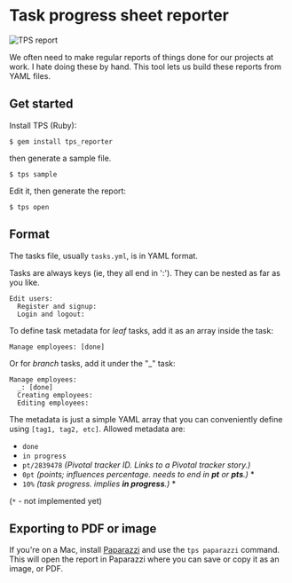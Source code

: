 # Task progress sheet reporter

![TPS report](https://img.skitch.com/20120203-nr24dn9u7euchmqa516718unpe.png)

We often need to make regular reports of things done for our projects at work. I
hate doing these by hand. This tool lets us build these reports from YAML files.

Get started
-----------

Install TPS (Ruby):

    $ gem install tps_reporter

  then generate a sample file.

    $ tps sample

Edit it, then generate the report:

    $ tps open

Format
------

The tasks file, usually `tasks.yml`, is in YAML format.

Tasks are always keys (ie, they all end in ':'). They can be nested as far
as you like.

    Edit users:
      Register and signup:
      Login and logout:

To define task metadata for *leaf* tasks, add it as an array inside the task:

    Manage employees: [done]

Or for *branch* tasks, add it under the "_" task:

    Manage employees:
      _: [done]
      Creating employees:
      Editing employees:

The metadata is just a simple YAML array that you can conveniently define using
`[tag1, tag2, etc]`.  Allowed metadata are:

 - `done`
 - `in progress`
 - `pt/2839478` *(Pivotal tracker ID. Links to a Pivotal tracker story.)*
 - `0pt` *(points; influences percentage. needs to end in __pt__ or __pts__.)* *
 - `10%` *(task progress. implies __in progress__.)* *

(`*` - not implemented yet)

Exporting to PDF or image
-------------------------

If you're on a Mac, install [Paparazzi](http://derailer.org/paparazzi)
and use the `tps paparazzi` command. This will open the report in Paparazzi
where you can save or copy it as an image, or PDF.
